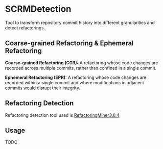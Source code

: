 # SCRMDetection

Tool to transform repository commit history into different granularities and detect refactorings.

## Coarse-grained Refactoring & Ephemeral Refactoring

**Coarse-grained Refactoring (CGR):** A refactoring whose code changes are recorded across multiple commits, rather than confined in a single commit. 

**Ephemeral Refactoring (EPR):** A refactoring whose code changes are recorded within a single commit and where modifications in adjacent commits would disrupt their integrity. 

## Refactoring Detection

Refactoring detection tool used is [RefactoringMiner3.0.4](https://github.com/tsantalis/RefactoringMiner)

## Usage
TODO